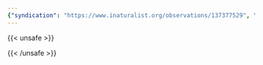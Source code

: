 ```yaml
---
{"syndication": "https://www.inaturalist.org/observations/137377529", "date": "2022-10-01T16:44:12-04:00", "taxon": {"name": "Daucus carota", "common_name": "wild carrot"}, "quality_grade": "research", "identifications_most_agree": true, "species_guess": "wild carrot", "identifications_most_disagree": false, "captive": false, "project_ids": [4034], "community_taxon_id": 76610, "geojson": {"type": "Point", "coordinates": [-73.9684155556, 42.6544944444]}, "owners_identification_from_vision": true, "identifications_count": 1, "obscured": false, "num_identification_agreements": 1, "num_identification_disagreements": 0, "place_guess": "Altamont Rd & Tygert Rd, New Scotland, NY 12186, USA", "photos": [{"id": 234618798, "license_code": "cc-by-nc", "original_dimensions": {"width": 1536, "height": 2048}, "url": "https://inaturalist-open-data.s3.amazonaws.com/photos/234618798/square.jpeg", "attribution": "(c) Brandon Rozek, some rights reserved (CC BY-NC)", "flags": [], "moderator_actions": [], "hidden": false}]}
---
```

{{< unsafe >}}

{{< /unsafe >}}
